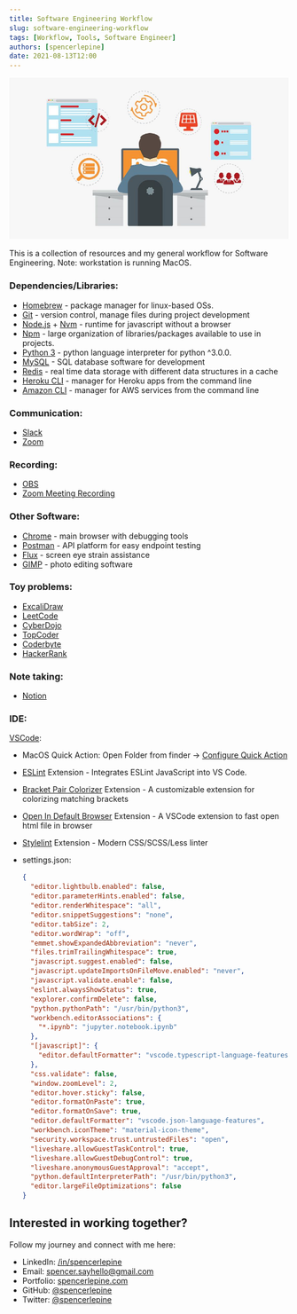```yaml
---
title: Software Engineering Workflow
slug: software-engineering-workflow
tags: [Workflow, Tools, Software Engineer]
authors: [spencerlepine]
date: 2021-08-13T12:00
---
```


![Blog Post Thumbnail](./thumbnail.jpg)

This is a collection of resources and my general workflow for Software Engineering. Note: workstation is running MacOS.

### **Dependencies/Libraries:**

- [Homebrew](https://brew.sh/) - package manager for linux-based OSs.
- [Git](https://git-scm.com/downloads) - version control, manage files during project development
- [Node.js](https://nodejs.org/en/download/) + [Nvm](https://github.com/nvm-sh/nvm) - runtime for javascript without a browser
- [Npm](https://docs.npmjs.com/downloading-and-installing-node-js-and-npm) - large organization of libraries/packages available to use in projects.
- [Python 3](https://www.python.org/downloads/) - python language interpreter for python ^3.0.0.
- [MySQL](https://www.mysql.com/products/workbench/) - SQL database software for development
- [Redis](https://redis.io/) - real time data storage with different data structures in a cache
- [Heroku CLI](https://devcenter.heroku.com/articles/heroku-cli) - manager for Heroku apps from the command line
- [Amazon CLI](https://aws.amazon.com/cli/) - manager for AWS services from the command line

### **Communication:**

- [Slack](https://slack.com/)
- [Zoom](https://zoom.us/)

### **Recording:**

- [OBS](https://obsproject.com/)
- [Zoom Meeting Recording](https://zoom.us/)

### **Other Software:**

- [Chrome](https://www.google.com/chrome/) - main browser with debugging tools
- [Postman](https://www.postman.com/) - API platform for easy endpoint testing
- [Flux](https://justgetflux.com/) - screen eye strain assistance
- [GIMP](https://www.gimp.org/) - photo editing software

### **Toy problems:**

- [ExcaliDraw](https://excalidraw.com/)
- [LeetCode](https://leetcode.com/)
- [CyberDojo](https://cyber-dojo.org/creator/home)
- [TopCoder](https://www.topcoder.com/)
- [Coderbyte](https://coderbyte.com/)
- [HackerRank](https://www.hackerrank.com/)

### **Note taking:**

- [Notion](https://www.notion.so/)

### **IDE:**

[VSCode](https://code.visualstudio.com/download):

- MacOS Quick Action: Open Folder from finder -> [Configure Quick Action](https://stackoverflow.com/questions/64040393/open-a-folder-in-vscode-through-finder-in-macos)
- [ESLint](https://marketplace.visualstudio.com/items?itemName=dbaeumer.vscode-eslint) Extension - Integrates ESLint JavaScript into VS Code.
- [Bracket Pair Colorizer](https://marketplace.visualstudio.com/items?itemName=CoenraadS.bracket-pair-colorizer) Extension - A customizable extension for colorizing matching
  brackets
- [Open In Default Browser](https://marketplace.visualstudio.com/items?itemName=peakchen90.open-html-in-browser) Extension - A VSCode extension to fast open html file in browser
- [Stylelint](https://marketplace.visualstudio.com/items?itemName=stylelint.vscode-stylelint) Extension - Modern CSS/SCSS/Less linter
- settings.json:

  ```json
  {
    "editor.lightbulb.enabled": false,
    "editor.parameterHints.enabled": false,
    "editor.renderWhitespace": "all",
    "editor.snippetSuggestions": "none",
    "editor.tabSize": 2,
    "editor.wordWrap": "off",
    "emmet.showExpandedAbbreviation": "never",
    "files.trimTrailingWhitespace": true,
    "javascript.suggest.enabled": false,
    "javascript.updateImportsOnFileMove.enabled": "never",
    "javascript.validate.enable": false,
    "eslint.alwaysShowStatus": true,
    "explorer.confirmDelete": false,
    "python.pythonPath": "/usr/bin/python3",
    "workbench.editorAssociations": {
      "*.ipynb": "jupyter.notebook.ipynb"
    },
    "[javascript]": {
      "editor.defaultFormatter": "vscode.typescript-language-features"
    },
    "css.validate": false,
    "window.zoomLevel": 2,
    "editor.hover.sticky": false,
    "editor.formatOnPaste": true,
    "editor.formatOnSave": true,
    "editor.defaultFormatter": "vscode.json-language-features",
    "workbench.iconTheme": "material-icon-theme",
    "security.workspace.trust.untrustedFiles": "open",
    "liveshare.allowGuestTaskControl": true,
    "liveshare.allowGuestDebugControl": true,
    "liveshare.anonymousGuestApproval": "accept",
    "python.defaultInterpreterPath": "/usr/bin/python3",
    "editor.largeFileOptimizations": false
  }
  ```

## **Interested in working together?**

Follow my journey and connect with me here:

- LinkedIn: [/in/spencerlepine](https://www.linkedin.com/in/spencerlepine/)
- Email: [spencer.sayhello@gmail.com](mailto:spencer.sayhello@gmail.com)
- Portfolio: [spencerlepine.com](https://spencerlepine.com)
- GitHub: [@spencerlepine](https://github.com/spencerlepine)
- Twitter: [@spencerlepine](https://twitter.com/spencerlepine)
